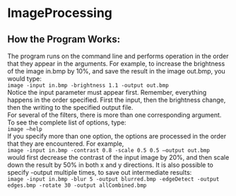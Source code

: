 # ImageProcessing

## How the Program Works:
The program runs on the command line and performs operation in the order that they appear in the arguments. For example, to increase the brightness of the image in.bmp by 10%, and save the result in the image out.bmp, you would type: <br>
`image -input in.bmp -brightness 1.1 -output out.bmp`<br>
Notice the input parameter must appear first. Remember, everything happens in the order specified. First the input, then the brightness change, then the writing to the specified output file.<br>
For several of the filters, there is more than one corresponding argument. To see the complete list of options, type:<br>
`image –help`<br>
If you specify more than one option, the options are processed in the order that they are encountered. For example,<br>
`image -input in.bmp -contrast 0.8 -scale 0.5 0.5 –output out.bmp`<br>
would first decrease the contrast of the input image by 20%, and then scale down the result by 50% in both x and y directions. It is also possible to specify -output multiple times, to save out intermediate results:<br>
`image -input in.bmp -blur 5 -output blurred.bmp -edgeDetect -output edges.bmp -rotate 30 -output allCombined.bmp`<br>

